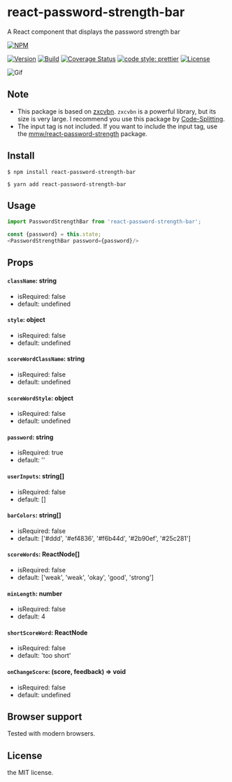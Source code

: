 # react-password-strength-bar

A React component that displays the password strength bar

[![NPM](https://nodei.co/npm/react-password-strength-bar.png?compact=true)](https://nodei.co/npm/react-password-strength-bar/)

[![Version](https://img.shields.io/npm/v/react-password-strength-bar.svg)](https://www.npmjs.com/package/react-password-strength-bar)
[![Build](https://travis-ci.org/lannex/react-password-strength-bar.svg?branch=master)](https://www.npmjs.com/package/react-password-strength-bar)
[![Coverage Status](https://coveralls.io/repos/github/lannex/react-password-strength-bar/badge.svg?branch=master)](https://coveralls.io/github/lannex/react-password-strength-bar?branch=master)
[![code style: prettier](https://img.shields.io/badge/code_style-prettier-ff69b4.svg)](https://github.com/prettier/prettier)
[![License](https://img.shields.io/npm/l/react-password-strength-bar.svg)](https://www.npmjs.com/package/react-password-strength-bar)

![Gif](./examples/static/example.gif)

## Note

- This package is based on [zxcvbn](https://github.com/dropbox/zxcvbn).
  `zxcvbn` is a powerful library, but its size is very large.
  I recommend you use this package by [Code-Splitting](https://reactjs.org/docs/code-splitting.html).
- The input tag is not included.
  If you want to include the input tag, use
  the [mmw/react-password-strength](https://github.com/mmw/react-password-strength) package.

## Install

```
$ npm install react-password-strength-bar
```

```
$ yarn add react-password-strength-bar
```

## Usage

```js
import PasswordStrengthBar from 'react-password-strength-bar';

const {password} = this.state;
<PasswordStrengthBar password={password}/>
```

## Props

#### `className`: string

- isRequired: false
- default: undefined

#### `style`: object

- isRequired: false
- default: undefined

#### `scoreWordClassName`: string

- isRequired: false
- default: undefined

#### `scoreWordStyle`: object

- isRequired: false
- default: undefined

#### `password`: string

- isRequired: true
- default: ''

#### `userInputs`: string[]

- isRequired: false
- default: []

#### `barColors`: string[]

- isRequired: false
- default: ['#ddd', '#ef4836', '#f6b44d', '#2b90ef', '#25c281']

#### `scoreWords`: ReactNode[]

- isRequired: false
- default: ['weak', 'weak', 'okay', 'good', 'strong']

#### `minLength`: number

- isRequired: false
- default: 4

#### `shortScoreWord`: ReactNode

- isRequired: false
- default: 'too short'

#### `onChangeScore`: (score, feedback) => void

- isRequired: false
- default: undefined

## Browser support

Tested with modern browsers.

## License

the MIT license.
